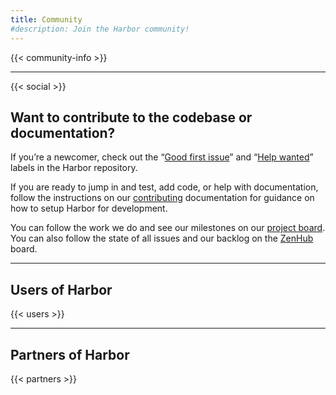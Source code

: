 ```yaml
---
title: Community
#description: Join the Harbor community!
---
```


{{< community-info >}}

---

{{< social >}}

## Want to contribute to the codebase or documentation?

If you’re a newcomer, check out the “[Good first issue][good-first]” and “[Help wanted][help-wanted]” labels in the Harbor repository.

If you are ready to jump in and test, add code, or help with documentation, follow the instructions on our [contributing][contributing] documentation for guidance on how to setup Harbor for development.

You can follow the work we do and see our milestones on our [project board][projectboard]. You can also follow the state of all issues and our backlog on the [ZenHub][zenhub] board.

---

## Users of Harbor

{{< users >}}

---

## Partners of Harbor

{{< partners >}}

[community-meetings]: https://github.com/goharbor/community/blob/master/MEETING_SCHEDULE.md
[past-meetings]: https://www.youtube.com/playlist?list=PLgInP-D86bCwTC0DYAa1pgupsQIAWPomv
[users-slack]: https://cloud-native.slack.com/archives/CC1E09J6S
[dev-slack]: https://cloud-native.slack.com/archives/CC1E0J0MC
[cncf-slack]: https://slack.cncf.io
[users-dl]: https://lists.cncf.io/g/harbor-users
[dev-dl]: https://lists.cncf.io/g/harbor-dev
[website]: https://goharbor.io
[good-first]: https://github.com/goharbor/harbor/issues?q=is%3Aopen+is%3Aissue+label%3Acommunity%2Fgood-first-issue
[help-wanted]: https://github.com/goharbor/harbor/issues?q=is%3Aopen+is%3Aissue+label%3A%22help+wanted%22
[zenhub]: https://app.zenhub.com/workspaces/cncf-5b84fc036092773c0b854fe6/board?repos=50613991
[projectboard]: https://github.com/orgs/goharbor/projects/1
[contributing]: https://github.com/goharbor/harbor/blob/master/CONTRIBUTING.md
[twitter]: https://twitter.com/project_harbor
